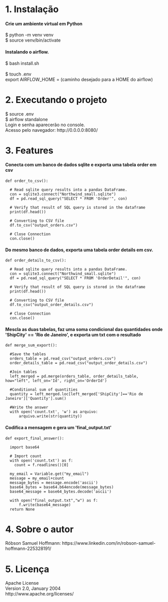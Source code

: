 <h1>1. Instalação </h1>
<h4>Crie um ambiente virtual em Python </h4>
$ python -m venv venv <br />
$ source venv/bin/activate <br />

<h4>Instalando o airflow.</h4>
$ bash install.sh<br /><br />
$ touch .env<br />
export AIRFLOW_HOME = (caminho desejado para a HOME do airflow)

<h1>2. Executando o projeto</h1> 
$ source .env<br />
$ airflow standalone<br />
Login e senha aparecerão no console.<br />
Acesso pelo navegador: http://0.0.0.0:8080/

<h1>3. Features</h1> 
<h4>Conecta com um banco de dados sqlite e exporta uma tabela order em csv</h4>

    def order_to_csv():
    
      # Read sqlite query results into a pandas DataFrame.
      con = sqlite3.connect("Northwind_small.sqlite")
      df = pd.read_sql_query("SELECT * FROM 'Order'", con)

      # Verify that result of SQL query is stored in the dataframe
      print(df.head())

      # Converting to CSV file
      df.to_csv("output_orders.csv")

      # Close Connection
      con.close()
<h4>Do mesmo banco de dados, exporta uma tabela order details em csv.</h4>

    def order_details_to_csv():
    
      # Read sqlite query results into a pandas DataFrame.
      con = sqlite3.connect("Northwind_small.sqlite")
      df = pd.read_sql_query("SELECT * FROM 'OrderDetail'", con)

      # Verify that result of SQL query is stored in the dataframe
      print(df.head())

      # Converting to CSV file
      df.to_csv("output_order_details.csv")

      # Close Connection
      con.close()
      
<h4>Mescla as duas tabelas, faz uma soma condicional das quantidades onde 'ShipCity' == 'Rio de Janeiro', e exporta um txt com o resultado</h4>

    def merge_sum_export():

      #Save the tables
      orders_table = pd.read_csv("output_orders.csv")
      order_details_table = pd.read_csv("output_order_details.csv")

      #Join tables
      left_merged = pd.merge(orders_table, order_details_table, how="left", left_on='Id', right_on='OrderId')
     
      #Conditional sum of quantities
      quantity = left_merged.loc[left_merged['ShipCity']=='Rio de Janeiro']['Quantity'].sum()

      #Write the answer
      with open('count.txt', 'w') as arquivo:
          arquivo.write(str(quantity))
          
<h4>Codifica a mensagem e gera um 'final_output.txt'</h4>

    def export_final_answer():
      
      import base64

      # Import count
      with open('count.txt') as f:
        count = f.readlines()[0]

      my_email = Variable.get("my_email")
      message = my_email+count
      message_bytes = message.encode('ascii')
      base64_bytes = base64.b64encode(message_bytes)
      base64_message = base64_bytes.decode('ascii')

      with open("final_output.txt","w") as f:
          f.write(base64_message)
      return None

<h1>4. Sobre o autor</h1> 
Róbson Samuel Hoffmann: https://www.linkedin.com/in/robson-samuel-hoffmann-225328191/

<h1>5. Licença</h1>
Apache License<br />
Version 2.0, January 2004<br />
http://www.apache.org/licenses/
